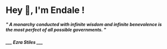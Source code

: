 <h1 title="head"> Hey 👋, I'm Endale !</h1>

**<h5><i>" A monarchy conducted with infinite wisdom and infinite benevolence is the most perfect of all possible governments. "</i></h5>**

*<b>___ Ezra Stiles ___</b>*
